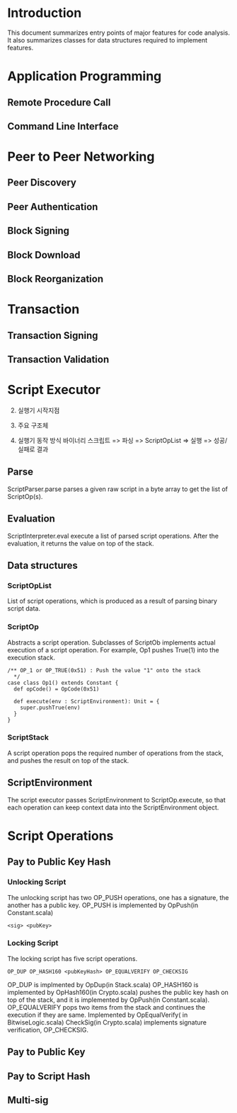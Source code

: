 # Introduction
This document summarizes entry points of major features for code analysis. 
It also summarizes classes for data structures required to implement features.

# Application Programming
## Remote Procedure Call
## Command Line Interface

# Peer to Peer Networking
## Peer Discovery
## Peer Authentication
## Block Signing
## Block Download
## Block Reorganization

# Transaction
## Transaction Signing

## Transaction Validation

# Script Executor

2. 실행기 시작지점 

3. 주요 구조체 

4. 실행기 동작 방식
바이너리 스크립트 => 파싱 => ScriptOpList => 실행 => 성공/실패로 결과



## Parse
ScriptParser.parse parses a given raw script in a byte array to get the list of ScriptOp(s).

## Evaluation
ScriptInterpreter.eval execute a list of parsed script operations. 
After the evaluation, it returns the value on top of the stack.

## Data structures
### ScriptOpList 
List of script operations, which is produced as a result of parsing binary script data.
### ScriptOp
Abstracts a script operation. Subclasses of ScriptOb implements actual execution of a script operation.
For example, Op1 pushes True(1) into the execution stack.
```
/** OP_1 or OP_TRUE(0x51) : Push the value "1" onto the stack
  */
case class Op1() extends Constant {
  def opCode() = OpCode(0x51)

  def execute(env : ScriptEnvironment): Unit = {
    super.pushTrue(env)
  }
}
```

### ScriptStack 
A script operation pops the required number of operations from the stack, and pushes the result on top of the stack.

## ScriptEnvironment
The script executor passes ScriptEnvironment to ScriptOp.execute, so that each operation can keep context data into the ScriptEnvironment object.


# Script Operations 
## Pay to Public Key Hash 
### Unlocking Script
The unlocking script has two OP_PUSH operations, one has a signature, the another has a public key.
OP_PUSH is implemented by OpPush(in Constant.scala)
```
<sig> <pubKey> 
```
### Locking Script 
The locking script has five script operations. 
```
OP_DUP OP_HASH160 <pubKeyHash> OP_EQUALVERIFY OP_CHECKSIG
```
OP_DUP is implmented by OpDup(in Stack.scala)
OP_HASH160 is implemented by OpHash160(in Crypto.scala)
<pubKeyHash> pushes the public key hash on top of the stack, and it is implemented by OpPush(in Constant.scala).
OP_EQUALVERIFY pops two items from the stack and continues the execution if they are same. Implemented by OpEqualVerify( in BitwiseLogic.scala)
CheckSig(in Crypto.scala) implements signature verification, OP_CHECKSIG.

## Pay to Public Key
## Pay to Script Hash
## Multi-sig